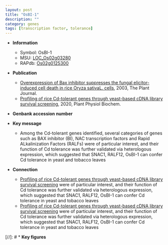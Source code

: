 ```yaml
---
layout: post
title: "OsBI-1"
description: ""
category: genes
tags: [transcription factor, tolerance]
---
```


* **Information**  
    + Symbol: OsBI-1  
    + MSU: [LOC_Os02g03280](http://rice.plantbiology.msu.edu/cgi-bin/ORF_infopage.cgi?orf=LOC_Os02g03280)  
    + RAPdb: [Os02g0125300](http://rapdb.dna.affrc.go.jp/viewer/gbrowse_details/irgsp1?name=Os02g0125300)  

* **Publication**  
    + [Overexpression of Bax inhibitor suppresses the fungal elicitor-induced cell death in rice Oryza sativaL. cells](http://www.ncbi.nlm.nih.gov/pubmed?term=Overexpression+of+Bax+inhibitor+suppresses+the+fungal+elicitor-induced+cell+death+in+rice+Oryza+sativaL.+cells%5BTitle%5D), 2003, The Plant Journal.
    + [Profiling of rice Cd-tolerant genes through yeast-based cDNA library survival screening](http://www.ncbi.nlm.nih.gov/pubmed?term=Profiling+of+rice+Cd-tolerant+genes+through+yeast-based+cDNA+library+survival+screening%5BTitle%5D), 2020, Plant Physiol Biochem.

* **Genbank accession number**  

* **Key message**  
    + Among the Cd-tolerant genes identified, several categories of genes such as BAX inhibitor (BI), NAC transcription factors and Rapid ALkalinization Factors (RALFs) were of particular interest, and their function of Cd tolerance was further validated via heterologous expression, which suggested that SNAC1, RALF12, OsBI-1 can confer Cd tolerance in yeast and tobacco leaves

* **Connection**  
    + [Profiling of rice Cd-tolerant genes through yeast-based cDNA library survival screening](RALFs) were of particular interest, and their function of Cd tolerance was further validated via heterologous expression, which suggested that SNAC1, RALF12, OsBI-1 can confer Cd tolerance in yeast and tobacco leaves
    + [Profiling of rice Cd-tolerant genes through yeast-based cDNA library survival screening](RALFs) were of particular interest, and their function of Cd tolerance was further validated via heterologous expression, which suggested that SNAC1, RALF12, OsBI-1 can confer Cd tolerance in yeast and tobacco leaves

[//]: # * **Key figures**  


